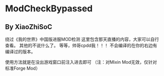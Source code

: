 # ModCheckBypassed
## By XiaoZhiSoC
绕过《我的世界》中国版进服MOD检测
这里包含那天直播的内容，大家可以自行查看。
其他的不说什么了。
等等，帅哥cpdd我！！！
不会编译的在你的右边有编译过的版本。

使用方法就是在没出游戏窗口前注入进去即可
（注：对Mixin Mod无效，仅针对标准Forge Mod）
